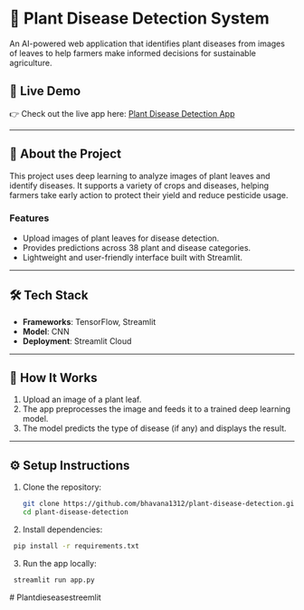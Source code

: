 # 🌱 Plant Disease Detection System  

An AI-powered web application that identifies plant diseases from images of leaves to help farmers make informed decisions for sustainable agriculture.  

## 🚀 Live Demo  
👉 Check out the live app here: [Plant Disease Detection App](https://bhavana1312-plant-disease-detection-system-app-ynh7vd.streamlit.app/)  

---

## 📝 About the Project  

This project uses deep learning to analyze images of plant leaves and identify diseases. It supports a variety of crops and diseases, helping farmers take early action to protect their yield and reduce pesticide usage.  

### Features  
- Upload images of plant leaves for disease detection.  
- Provides predictions across 38 plant and disease categories.  
- Lightweight and user-friendly interface built with Streamlit.  

---

## 🛠️ Tech Stack  

- **Frameworks**: TensorFlow, Streamlit  
- **Model**: CNN
- **Deployment**: Streamlit Cloud  

---

## 🌟 How It Works  

1. Upload an image of a plant leaf.  
2. The app preprocesses the image and feeds it to a trained deep learning model.  
3. The model predicts the type of disease (if any) and displays the result.  

---

## ⚙️ Setup Instructions  

1. Clone the repository:  
   ```bash
   git clone https://github.com/bhavana1312/plant-disease-detection.git  
   cd plant-disease-detection
   ```
   
2. Install dependencies:
 ```bash
  pip install -r requirements.txt
 ```

3. Run the app locally:
 ```bash
  streamlit run app.py
 ```
#   P l a n t d i e s e a s e s t r e e m l i t  
 
